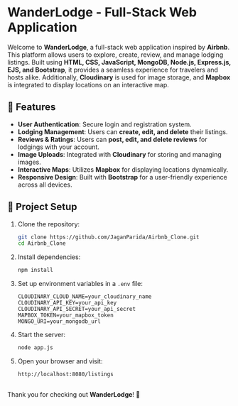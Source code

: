 # WanderLodge - Full-Stack Web Application

Welcome to **WanderLodge**, a full-stack web application inspired by **Airbnb**. This platform allows users to explore, create, review, and manage lodging listings. Built using **HTML, CSS, JavaScript, MongoDB, Node.js, Express.js, EJS, and Bootstrap**, it provides a seamless experience for travelers and hosts alike. Additionally, **Cloudinary** is used for image storage, and **Mapbox** is integrated to display locations on an interactive map.

## 🚀 Features

- **User Authentication**: Secure login and registration system.
- **Lodging Management**: Users can **create, edit, and delete** their listings.
- **Reviews & Ratings**: Users can **post, edit, and delete reviews** for lodgings with your account.
- **Image Uploads**: Integrated with **Cloudinary** for storing and managing images.
- **Interactive Maps**: Utilizes **Mapbox** for displaying locations dynamically.
- **Responsive Design**: Built with **Bootstrap** for a user-friendly experience across all devices.

## 📂 Project Setup

1. Clone the repository:
   ```sh
   git clone https://github.com/JaganParida/Airbnb_Clone.git
   cd Airbnb_Clone
   ```
2. Install dependencies:
   ```sh
   npm install
   ```
3. Set up environment variables in a `.env` file:
   ```env
   CLOUDINARY_CLOUD_NAME=your_cloudinary_name
   CLOUDINARY_API_KEY=your_api_key
   CLOUDINARY_API_SECRET=your_api_secret
   MAPBOX_TOKEN=your_mapbox_token
   MONGO_URI=your_mongodb_url
   ```
4. Start the server:
   ```sh
   node app.js
   ```
5. Open your browser and visit:
   ```sh
   http://localhost:8080/listings
   ```

##

Thank you for checking out **WanderLodge**! 🚀
